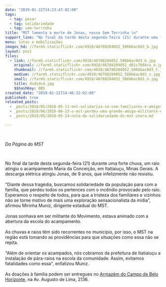 ```yaml
---
date: "2019-01-22T14:23:47-02:00"
tags:
  - tag: pesar
  - tag: solidariedade
  - tag: sem-terrinha
title: "MST lamenta a morte de Jonas, nosso Sem Terrinha \n"
support_line: "No final da tarde desta segunda-feira (21) durante uma forte chuva, um raio atingiu o acampamento Maria da Conceição, em Itatiaiuçu, Minas Gerais\n"
menu: lutas e mobilizações
images_hd: //farm5.staticflickr.com/4910/46788204052_586b6ac0d3_b.jpg
layout: post
files:
  - link: //farm5.staticflickr.com/4910/46788204052_586b6ac0d3_b.jpg
    original: //farm5.staticflickr.com/4910/46788204052_d81c70d4ca_o.jpg
    thumbnail: //farm5.staticflickr.com/4910/46788204052_586b6ac0d3_t.jpg
    medium: //farm5.staticflickr.com/4910/46788204052_586b6ac0d3_z.jpg
    small: //farm5.staticflickr.com/4910/46788204052_586b6ac0d3_n.jpg
    title: dsdsdsd.jpg
    $$hashKey: 0B5
created_date: "2019-01-22T14:46:32-02:00"
published: true
releated_posts:
  - _posts/2018/05/2018-05-11-mst-solidariza-se-com-familiares-e-amigos-do-companheiro-ze-guilherme.md
  - _posts/2018/06/2018-06-13-o-mst-perdeu-uma-grande-amiga-militante-e-internacionalista.md
  - _posts/2018/05/2018-05-24-nota-de-solidariedade-do-mst-ceara.md

---
```

<p>&nbsp;</p>

<p><em>Da P&aacute;gina do MST&nbsp;</em></p>

<p>&nbsp;</p>

<div data-legacy-message-id="168765f08ac5792a" data-message-id="#msg-f:1623378274485106986">
<div>
<div>
<div id=":1bm">
<div id=":1bl">
<div dir="auto">
<div dir="auto">
<div dir="auto">No final da tarde desta segunda-feira&nbsp;(21)&nbsp;durante uma forte chuva, um raio atingiu o acampamento Maria da Concei&ccedil;&atilde;o, em Itatiaiu&ccedil;u, Minas Gerais. A descarga el&eacute;trica atingiu&nbsp;Jonas, de 9 anos, que infelizmente n&atilde;o resistiu.&nbsp;</div>

<div dir="auto">&nbsp;</div>

<div dir="auto">&quot;Diante dessa trag&eacute;dia, buscamos solidariedade da popula&ccedil;&atilde;o para com&nbsp;a fam&iacute;lia, que perdeu todos os pertences com o inc&ecirc;ndio provocado pelo raio. Esperamos o respeito de todos, para que a tristeza dos familiares e vizinhos n&atilde;o se torne motivo de mais uma explora&ccedil;&atilde;o sensacionalista da m&iacute;dia&quot;, afirmou Mirinha Muniz, dirigente estadual do MST.</div>

<div dir="auto">&nbsp;</div>

<div dir="auto">Jonas sonhava em ser militante do Movimento, estava animado com a abertura da escola do acampamento.&nbsp;</div>

<div dir="auto">&nbsp;</div>

<div dir="auto">As chuvas e raios t&ecirc;m sido recorrentes no munic&iacute;pio, por isso, o MST na regi&atilde;o&nbsp;est&aacute; tomando as provid&ecirc;ncias para que situa&ccedil;&otilde;es como essa n&atilde;o se repita.</div>

<div dir="auto"><br />
&quot;Al&eacute;m de orientar os acampados, n&oacute;s cobramos da prefeitura de Itatiaiu&ccedil;u a instala&ccedil;&atilde;o de p&aacute;ra-raios na escola da comunidade. Assim, evitamos fatalidades como essa&quot;, enfatizou Muniz.&nbsp;</div>

<div dir="auto">&nbsp;</div>

<div dir="auto">As doa&ccedil;&otilde;es &agrave; fam&iacute;lia podem ser entregues no <a href="https://www.facebook.com/amazemdocampobh/">Armaz&eacute;m do Campo de Belo Horizonte</a>, na Av. Augusto de Lima, 2136.&nbsp;</div>

<div dir="auto">&nbsp;</div>

<div dir="auto">&nbsp;</div>

<div dir="auto">&nbsp;</div>

<div dir="auto">&nbsp;</div>

<div dir="auto">&nbsp;</div>
</div>

<div class="yj6qo">&nbsp;</div>
</div>
</div>
</div>
</div>
</div>
</div>

